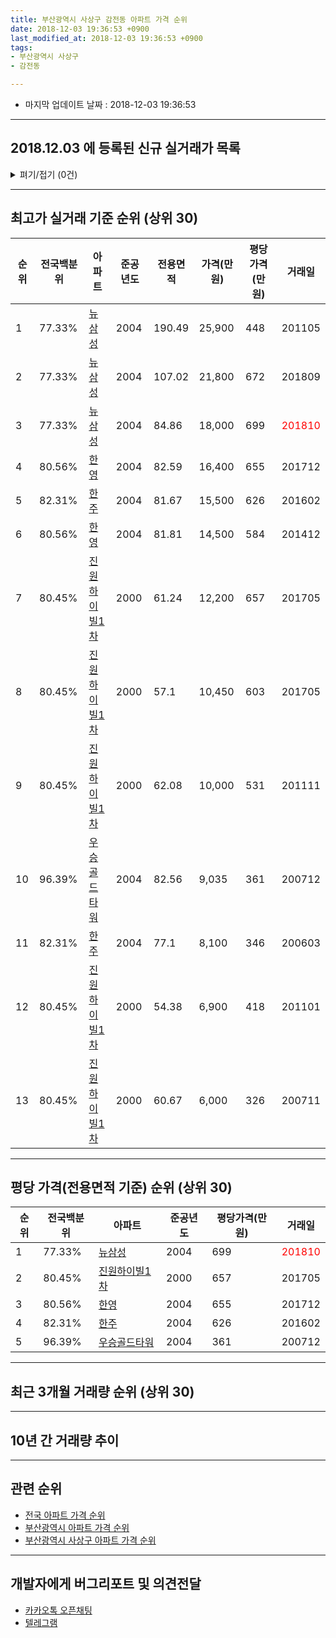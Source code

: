 ```yaml
---
title: 부산광역시 사상구 감전동 아파트 가격 순위
date: 2018-12-03 19:36:53 +0900
last_modified_at: 2018-12-03 19:36:53 +0900
tags:
- 부산광역시 사상구
- 감전동

---
```


* 마지막 업데이트 날짜 : 2018-12-03 19:36:53

---

## 2018.12.03 에 등록된 신규 실거래가 목록

<details>
<summary>펴기/접기 (0건)</summary>
<div markdown="1">

|아파트|전국백분위|준공년도|전용면적|가격(만원)|평당가격(만원)|거래일|
|---|---|---|---|---|---|---|
|없음|||||||


</div>
</details>

---

## 최고가 실거래 기준 순위 (상위 30)


|순위|전국백분위|아파트|준공년도|전용면적|가격(만원)|평당가격(만원)|거래일|
|---|---|---|---|---|---|---|---|
|1|77.33%|[뉴삼성](https://search.naver.com/search.naver?query=%EB%B6%80%EC%82%B0%EA%B4%91%EC%97%AD%EC%8B%9C+%EC%82%AC%EC%83%81%EA%B5%AC+%EA%B0%90%EC%A0%84%EB%8F%99+%EB%89%B4%EC%82%BC%EC%84%B1)|2004|190.49|25,900|448|201105|
|2|77.33%|[뉴삼성](https://search.naver.com/search.naver?query=%EB%B6%80%EC%82%B0%EA%B4%91%EC%97%AD%EC%8B%9C+%EC%82%AC%EC%83%81%EA%B5%AC+%EA%B0%90%EC%A0%84%EB%8F%99+%EB%89%B4%EC%82%BC%EC%84%B1)|2004|107.02|21,800|672|201809|
|3|77.33%|[뉴삼성](https://search.naver.com/search.naver?query=%EB%B6%80%EC%82%B0%EA%B4%91%EC%97%AD%EC%8B%9C+%EC%82%AC%EC%83%81%EA%B5%AC+%EA%B0%90%EC%A0%84%EB%8F%99+%EB%89%B4%EC%82%BC%EC%84%B1)|2004|84.86|18,000|699|<span style="color:red">201810</span>|
|4|80.56%|[한영](https://search.naver.com/search.naver?query=%EB%B6%80%EC%82%B0%EA%B4%91%EC%97%AD%EC%8B%9C+%EC%82%AC%EC%83%81%EA%B5%AC+%EA%B0%90%EC%A0%84%EB%8F%99+%ED%95%9C%EC%98%81)|2004|82.59|16,400|655|201712|
|5|82.31%|[한주](https://search.naver.com/search.naver?query=%EB%B6%80%EC%82%B0%EA%B4%91%EC%97%AD%EC%8B%9C+%EC%82%AC%EC%83%81%EA%B5%AC+%EA%B0%90%EC%A0%84%EB%8F%99+%ED%95%9C%EC%A3%BC)|2004|81.67|15,500|626|201602|
|6|80.56%|[한영](https://search.naver.com/search.naver?query=%EB%B6%80%EC%82%B0%EA%B4%91%EC%97%AD%EC%8B%9C+%EC%82%AC%EC%83%81%EA%B5%AC+%EA%B0%90%EC%A0%84%EB%8F%99+%ED%95%9C%EC%98%81)|2004|81.81|14,500|584|201412|
|7|80.45%|[진원하이빌1차](https://search.naver.com/search.naver?query=%EB%B6%80%EC%82%B0%EA%B4%91%EC%97%AD%EC%8B%9C+%EC%82%AC%EC%83%81%EA%B5%AC+%EA%B0%90%EC%A0%84%EB%8F%99+%EC%A7%84%EC%9B%90%ED%95%98%EC%9D%B4%EB%B9%8C1%EC%B0%A8)|2000|61.24|12,200|657|201705|
|8|80.45%|[진원하이빌1차](https://search.naver.com/search.naver?query=%EB%B6%80%EC%82%B0%EA%B4%91%EC%97%AD%EC%8B%9C+%EC%82%AC%EC%83%81%EA%B5%AC+%EA%B0%90%EC%A0%84%EB%8F%99+%EC%A7%84%EC%9B%90%ED%95%98%EC%9D%B4%EB%B9%8C1%EC%B0%A8)|2000|57.1|10,450|603|201705|
|9|80.45%|[진원하이빌1차](https://search.naver.com/search.naver?query=%EB%B6%80%EC%82%B0%EA%B4%91%EC%97%AD%EC%8B%9C+%EC%82%AC%EC%83%81%EA%B5%AC+%EA%B0%90%EC%A0%84%EB%8F%99+%EC%A7%84%EC%9B%90%ED%95%98%EC%9D%B4%EB%B9%8C1%EC%B0%A8)|2000|62.08|10,000|531|201111|
|10|96.39%|[우승골드타워](https://search.naver.com/search.naver?query=%EB%B6%80%EC%82%B0%EA%B4%91%EC%97%AD%EC%8B%9C+%EC%82%AC%EC%83%81%EA%B5%AC+%EA%B0%90%EC%A0%84%EB%8F%99+%EC%9A%B0%EC%8A%B9%EA%B3%A8%EB%93%9C%ED%83%80%EC%9B%8C)|2004|82.56|9,035|361|200712|
|11|82.31%|[한주](https://search.naver.com/search.naver?query=%EB%B6%80%EC%82%B0%EA%B4%91%EC%97%AD%EC%8B%9C+%EC%82%AC%EC%83%81%EA%B5%AC+%EA%B0%90%EC%A0%84%EB%8F%99+%ED%95%9C%EC%A3%BC)|2004|77.1|8,100|346|200603|
|12|80.45%|[진원하이빌1차](https://search.naver.com/search.naver?query=%EB%B6%80%EC%82%B0%EA%B4%91%EC%97%AD%EC%8B%9C+%EC%82%AC%EC%83%81%EA%B5%AC+%EA%B0%90%EC%A0%84%EB%8F%99+%EC%A7%84%EC%9B%90%ED%95%98%EC%9D%B4%EB%B9%8C1%EC%B0%A8)|2000|54.38|6,900|418|201101|
|13|80.45%|[진원하이빌1차](https://search.naver.com/search.naver?query=%EB%B6%80%EC%82%B0%EA%B4%91%EC%97%AD%EC%8B%9C+%EC%82%AC%EC%83%81%EA%B5%AC+%EA%B0%90%EC%A0%84%EB%8F%99+%EC%A7%84%EC%9B%90%ED%95%98%EC%9D%B4%EB%B9%8C1%EC%B0%A8)|2000|60.67|6,000|326|200711|


---

## 평당 가격(전용면적 기준) 순위 (상위 30)


|순위|전국백분위|아파트|준공년도|평당가격(만원)|거래일|
|---|---|---|---|---|---|
|1|77.33%|[뉴삼성](https://search.naver.com/search.naver?query=%EB%B6%80%EC%82%B0%EA%B4%91%EC%97%AD%EC%8B%9C+%EC%82%AC%EC%83%81%EA%B5%AC+%EA%B0%90%EC%A0%84%EB%8F%99+%EB%89%B4%EC%82%BC%EC%84%B1)|2004|699|<span style="color:red">201810</span>|
|2|80.45%|[진원하이빌1차](https://search.naver.com/search.naver?query=%EB%B6%80%EC%82%B0%EA%B4%91%EC%97%AD%EC%8B%9C+%EC%82%AC%EC%83%81%EA%B5%AC+%EA%B0%90%EC%A0%84%EB%8F%99+%EC%A7%84%EC%9B%90%ED%95%98%EC%9D%B4%EB%B9%8C1%EC%B0%A8)|2000|657|201705|
|3|80.56%|[한영](https://search.naver.com/search.naver?query=%EB%B6%80%EC%82%B0%EA%B4%91%EC%97%AD%EC%8B%9C+%EC%82%AC%EC%83%81%EA%B5%AC+%EA%B0%90%EC%A0%84%EB%8F%99+%ED%95%9C%EC%98%81)|2004|655|201712|
|4|82.31%|[한주](https://search.naver.com/search.naver?query=%EB%B6%80%EC%82%B0%EA%B4%91%EC%97%AD%EC%8B%9C+%EC%82%AC%EC%83%81%EA%B5%AC+%EA%B0%90%EC%A0%84%EB%8F%99+%ED%95%9C%EC%A3%BC)|2004|626|201602|
|5|96.39%|[우승골드타워](https://search.naver.com/search.naver?query=%EB%B6%80%EC%82%B0%EA%B4%91%EC%97%AD%EC%8B%9C+%EC%82%AC%EC%83%81%EA%B5%AC+%EA%B0%90%EC%A0%84%EB%8F%99+%EC%9A%B0%EC%8A%B9%EA%B3%A8%EB%93%9C%ED%83%80%EC%9B%8C)|2004|361|200712|


---

## 최근 3개월 거래량 순위 (상위 30)


<div style="width:100%;">
    <canvas id="deal_count_ranking" height="250"></canvas>
</div>


<script>
new Chart(document.getElementById("deal_count_ranking"), {
    type: 'horizontalBar',
    data: {
        labels: ['뉴삼성'],
        datasets: [{
            label: '실거래 수',
            data: [1],
            borderColor: "rgba(255, 0, 128, 1)",
            backgroundColor: "rgba(255, 0, 128, 0.5)",
            fill: false,
        }]
    },
    options: {
        responsive: true,
        title: {
            display: true,
            text: '최근 3개월 거래량 순위'
        },
        tooltips: {
            mode: 'index',
            intersect: false,
            callbacks: {
                title: function(tooltipItems, data) {
                    return "실거래 수:";
                },
                label: function(tooltipItem, data) {
                    return data.labels[tooltipItem.index] + ": " + tooltipItem.xLabel;
                }
            }
        },
        hover: {
            mode: 'nearest',
            intersect: true
        },
        scales: {
            xAxes: [{
                display: true,
                scaleLabel: {
                    display: true,
                    labelString: '실거래 수'
                },
                ticks: {
                    suggestedMin: 0,
                }
            }],
            yAxes: [{
                display: true,
                ticks: {
                    autoSkip: false,
                    callback: function(value, index, values) {
                        if (value.length > 15)
                            return value.substr(0, 13) + "...";
                        else
                            return value;
                    }
                },
                scaleLabel: {
                    display: false,
                }
            }]
        }
    }
});

</script>


---

## 10년 간 거래량 추이


<div style="width:100%;">
    <canvas id="deal_progress" height="250"></canvas>
</div>

<script>
new Chart(document.getElementById("deal_progress"), {
    type: 'line',
    data: {
        labels: ['200812','200901','200902','200903','200904','200905','200906','200907','200908','200909','200910','200911','200912','201001','201002','201003','201004','201005','201006','201007','201008','201009','201010','201011','201012','201101','201102','201103','201104','201105','201106','201107','201108','201109','201110','201111','201112','201201','201202','201203','201204','201205','201206','201207','201208','201209','201210','201211','201212','201301','201302','201303','201304','201305','201306','201307','201308','201309','201310','201311','201312','201401','201402','201403','201404','201405','201406','201407','201408','201409','201410','201411','201412','201501','201502','201503','201504','201505','201506','201507','201508','201509','201510','201511','201512','201601','201602','201603','201604','201605','201606','201607','201608','201609','201610','201611','201612','201701','201702','201703','201704','201705','201706','201707','201708','201709','201710','201711','201712','201801','201802','201803','201804','201805','201806','201807','201808','201809','201810','201811','201812'],
        datasets: [{
            label: '실거래 수',
            pointRadius: 1,
            data: [1, 1, 0, 1, 0, 1, 0, 0, 2, 0, 0, 0, 0, 2, 1, 0, 0, 0, 0, 0, 0, 2, 0, 0, 0, 1, 1, 1, 2, 2, 0, 0, 0, 1, 0, 1, 0, 0, 0, 1, 1, 1, 0, 0, 1, 0, 1, 0, 0, 0, 1, 0, 0, 0, 0, 0, 0, 0, 0, 0, 0, 1, 1, 0, 1, 0, 0, 0, 0, 1, 0, 0, 2, 0, 0, 0, 0, 0, 0, 0, 0, 0, 0, 1, 0, 0, 1, 0, 1, 0, 0, 0, 0, 0, 0, 0, 0, 1, 0, 0, 0, 2, 0, 0, 0, 0, 0, 0, 1, 0, 0, 0, 0, 0, 0, 0, 0, 1, 1, 0, 0],
            borderColor: "rgba(255, 201, 14, 1)",
            backgroundColor: "rgba(255, 201, 14, 0.5)",
            fill: true,
        }]
    },
    options: {
        responsive: true,
        title: {
            display: true,
            text: '10년간 거래량 추이'
        },
        tooltips: {
            mode: 'index',
            intersect: false,
        },
        hover: {
            mode: 'nearest',
            intersect: true
        },
        scales: {
            xAxes: [{
                display: true,
                scaleLabel: {
                    display: true,
                    labelString: '년/월'
                }
            }],
            yAxes: [{
                display: true,
                ticks: {
                    suggestedMin: 0,
                },
                scaleLabel: {
                    display: true,
                    labelString: '실거래 수'
                }
            }]
        }
    }
});

</script>


---

## 관련 순위

- [전국 아파트 가격 순위](https://inasie.github.io/apt-ranking/전국)
- [부산광역시 아파트 가격 순위](https://inasie.github.io/apt-ranking/부산광역시)
- [부산광역시 사상구 아파트 가격 순위](https://inasie.github.io/apt-ranking/부산광역시-사상구)


---

## 개발자에게 버그리포트 및 의견전달

- [카카오톡 오픈채팅](https://open.kakao.com/o/gLJUAP4)
- [텔레그램](https://t.me/inasie)

